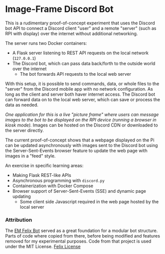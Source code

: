 # Image-Frame Discord Bot
This is a rudimentary proof-of-concept experiment that uses the Discord bot API to connect
a Discord client "user" and a remote "server" (such as RPI with display) over the internet
without additional networking.

The server runs two Docker containers:
- A Flask server listening to REST API requests on the local network (`127.0.0.1`)
- The Discord bot, which can pass data back/forth to the outside world over the internet
  - The bot forwards API requests to the local web server

With this setup, it is possible to send commands, data, or whole files to the "server" from 
the Discord mobile app with no network configuration.
As long as the client and server both haver internet access.
The Discord bot can forward data on to the local web server,
which can save or process the data as needed. 

*One application for this is a live "picture frame" where users can message images to the 
bot to be displayed on the RPI device (running a browser in kiosk mode).* Images can be
 hosted on the Discord CDN or downloaded to the server directly.

The current proof-of-concept shows that a webpage displayed on the Pi can be updated
asynchronously with images sent to the Discord bot using the Server-Sent-Events browser 
feature to update the web page with images in a "feed" style.

An exercise in specific learning areas:
 - Making Flask REST-like APIs
 - Asynchronous programming with `discord.py`
 - Containerization with Docker Compose
 - Browser support of Server-Sent-Events (SSE) and dynamic page updating
   - Some client side Javascript required in the web page hosted by the local server


### Attribution

The [EM Felix Bot](https://github.com/engineer-man/felix) served as a great foundation for a modular bot structure.
Parts of code where copied from there, before being modified and features removed for my experimental purposes.
Code from that project is used under the MIT License. [Felix License](https://github.com/engineer-man/felix/blob/1c635ed909ce98b1c446f371dffde265351f4021/LICENSE)
